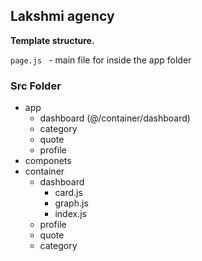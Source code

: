 ## Lakshmi agency 

<b> Template structure. </b>

``` page.js  ``` - main file for inside the app folder

### Src Folder

- app
    - dashboard (@/container/dashboard)
    - category
    - quote
    - profile
- componets
- container 
    - dashboard
        - card.js
        - graph.js 
        - index.js
    - profile
    - quote
    - category


